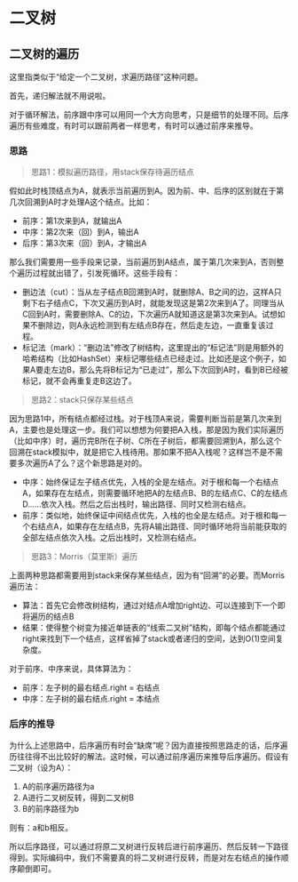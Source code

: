 # 二叉树

## 二叉树的遍历

这里指类似于“给定一个二叉树，求遍历路径”这种问题。

首先，递归解法就不用说啦。

对于循环解法，前序跟中序可以用同一个大方向思考，只是细节的处理不同。后序遍历有些难度，有时可以跟前两者一样思考，有时可以通过前序来推导。

### 思路

> 思路1：模拟遍历路径，用stack保存待遍历结点

假如此时栈顶结点为A，就表示当前遍历到A。因为前、中、后序的区别就在于第几次回溯到A时才处理A这个结点。比如：

- 前序：第1次来到A，就输出A
- 中序：第2次来（回）到A，输出A
- 后序：第3次来（回）到A，才输出A

那么我们需要用一些手段来记录，当前遍历到A结点，属于第几次来到A，否则整个遍历过程就出错了，引发死循环。这些手段有：

- 删边法（cut）：当从左子结点B回溯到A时，就删除A、B之间的边，这样A只剩下右子结点C，下次又遍历到A时，就能发现这是第2次来到A了。同理当从C回到A时，需要删除A、C的边，下次遍历A就知道这是第3次来到A。试想如果不删除边，则A永远检测到有左结点B存在，然后走左边，一直重复该过程。
- 标记法（mark）：“删边法”修改了树结构，这里提出的“标记法”则是用额外的哈希结构（比如HashSet）来标记哪些结点已经走过。比如还是这个例子，如果A要走左边B，那么先将B标记为“已走过”，那么下次回到A时，看到B已经被标记，就不会再重复走B这边了。

> 思路2：stack只保存某些结点

因为思路1中，所有结点都经过栈。对于栈顶A来说，需要判断当前是第几次来到A，主要也是处理这一步。我们可以想想为何要把A入栈，那是因为我们实际遍历（比如中序）时，遍历完B所在子树、C所在子树后，都需要回溯到A，那么这个回溯在stack模拟中，就是把它入栈待用。那如果不把A入栈呢？这样岂不是不需要多次遍历A了么？这个新思路是对的。

- 中序：始终保证左子结点优先，入栈的全是左结点。对于根和每一个右结点A，如果存在左结点，则需要循环地把A的左结点B、B的左结点C、C的左结点D……依次入栈。然后之后出栈时，输出路径、同时又检测右结点。
- 前序：类似地，始终保证中间结点优先，入栈的也全是左结点。对于根和每一个右结点A，如果存在左结点B，先将A输出路径、同时循环地将当前能获取的全部左结点依次入栈。之后出栈时，又检测右结点。

> 思路3：Morris（莫里斯）遍历

上面两种思路都需要用到stack来保存某些结点，因为有“回溯”的必要。而Morris遍历法：

- 算法：首先它会修改树结构，通过对结点A增加right边、可以连接到下一个即将遍历的结点B
- 结果：使得整个树变为接近单链表的“线索二叉树”结构，即每个结点都能通过right来找到下一个结点，这样省掉了stack或者递归的空间，达到O(1)空间复杂度。

对于前序、中序来说，具体算法为：

- 前序：左子树的最右结点.right = 右结点
- 中序：左子树的最右结点.right = 本结点

### 后序的推导

为什么上述思路中，后序遍历有时会“缺席”呢？因为直接按照思路走的话，后序遍历往往得不出比较好的解法。这时候，可以通过前序遍历来推导后序遍历。假设有二叉树（设为A）：

1. A的前序遍历路径为a
1. A进行二叉树反转，得到二叉树B
1. B的前序路径为b

则有：a和b相反。

所以后序路径，可以通过将原二叉树进行反转后进行前序遍历、然后反转一下路径得到。实际编码中，我们不需要真的将二叉树进行反转，而是对左右结点的操作顺序颠倒即可。

